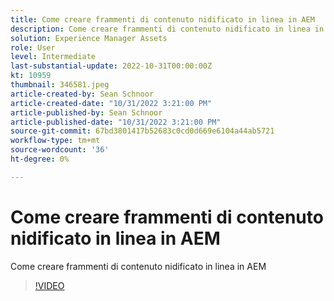 ```yaml
---
title: Come creare frammenti di contenuto nidificato in linea in AEM
description: Come creare frammenti di contenuto nidificato in linea in AEM
solution: Experience Manager Assets
role: User
level: Intermediate
last-substantial-update: 2022-10-31T00:00:00Z
kt: 10959
thumbnail: 346581.jpeg
article-created-by: Sean Schnoor
article-created-date: "10/31/2022 3:21:00 PM"
article-published-by: Sean Schnoor
article-published-date: "10/31/2022 3:21:00 PM"
source-git-commit: 67bd3801417b52683c0cd0d669e6104a44ab5721
workflow-type: tm+mt
source-wordcount: '36'
ht-degree: 0%

---
```



# Come creare frammenti di contenuto nidificato in linea in AEM

Come creare frammenti di contenuto nidificato in linea in AEM

>[!VIDEO](https://video.tv.adobe.com/v/346581/?quality=12&learn=on)
